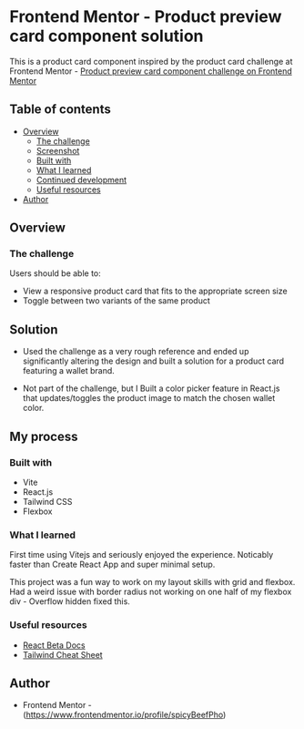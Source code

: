 # Frontend Mentor - Product preview card component solution

This is a product card component inspired by the product card challenge at Frontend Mentor - [Product preview card component challenge on Frontend Mentor](https://www.frontendmentor.io/challenges/product-preview-card-component-GO7UmttRfa) 

## Table of contents

- [Overview](#overview)
  - [The challenge](#the-challenge)
  - [Screenshot](#screenshot)
  - [Built with](#built-with)
  - [What I learned](#what-i-learned)
  - [Continued development](#continued-development)
  - [Useful resources](#useful-resources)
- [Author](#author)

## Overview

### The challenge

Users should be able to:

- View a responsive product card that fits to the appropriate screen size
- Toggle between two variants of the same product 

## Solution

- Used the challenge as a very rough reference and ended up significantly altering the design and built a solution for a product card featuring a wallet brand. 

- Not part of the challenge, but I Built a color picker feature in React.js that updates/toggles the product image to match the chosen wallet color. 

## My process

### Built with

- Vite
- React.js
- Tailwind CSS
- Flexbox

### What I learned

First time using Vitejs and seriously enjoyed the experience. Noticably faster than Create React App and super minimal setup.

This project was a fun way to work on my layout skills with grid and flexbox. Had a weird issue with border radius not working on one half of my flexbox div - Overflow hidden fixed this.


### Useful resources

- [React Beta Docs](https://beta.reactjs.org/) 
- [Tailwind Cheat Sheet](https://nerdcave.com/tailwind-cheat-sheet) 

## Author

- Frontend Mentor - (https://www.frontendmentor.io/profile/spicyBeefPho)
